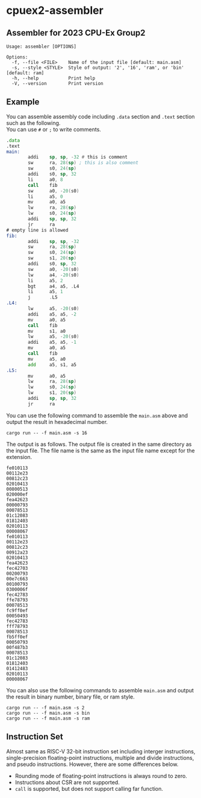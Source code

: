 # cpuex2-assembler
## Assembler for 2023 CPU-Ex Group2
```
Usage: assembler [OPTIONS]

Options:
  -f, --file <FILE>    Name of the input file [default: main.asm]
  -s, --style <STYLE>  Style of output: '2', '16', 'ram', or 'bin' [default: ram]
  -h, --help           Print help
  -V, --version        Print version
```

## Example
You can assemble assembly code including `.data` section and `.text` section such as the following.  
You can use `#` or `;` to write comments.
```asm:main.asm
.data
.text
main:
        addi    sp, sp, -32 # this is comment
        sw      ra, 28(sp) ; this is also comment
        sw      s0, 24(sp)
        addi    s0, sp, 32
        li      a0, 8
        call    fib
        sw      a0, -20(s0)
        li      a5, 0
        mv      a0, a5
        lw      ra, 28(sp)
        lw      s0, 24(sp)
        addi    sp, sp, 32
        jr      ra
# empty line is allowed
fib:
        addi    sp, sp, -32
        sw      ra, 28(sp)
        sw      s0, 24(sp)
        sw      s1, 20(sp)
        addi    s0, sp, 32
        sw      a0, -20(s0)
        lw      a4, -20(s0)
        li      a5, 2
        bgt     a4, a5, .L4
        li      a5, 1
        j       .L5
.L4:
        lw      a5, -20(s0)
        addi    a5, a5, -2
        mv      a0, a5
        call    fib
        mv      s1, a0
        lw      a5, -20(s0)
        addi    a5, a5, -1
        mv      a0, a5
        call    fib
        mv      a5, a0
        add     a5, s1, a5
.L5:
        mv      a0, a5
        lw      ra, 28(sp)
        lw      s0, 24(sp)
        lw      s1, 20(sp)
        addi    sp, sp, 32
        jr      ra
```
You can use the following command to assemble the `main.asm` above and output the result in hexadecimal number.
```
cargo run -- -f main.asm -s 16
```
The output is as follows.  The output file is created in the same directory as the input file. The file name is the same as the input file name except for the extension.
```txt:main.16
fe010113
00112e23
00812c23
02010413
00800513
020000ef
fea42623
00000793
00078513
01c12083
01812403
02010113
00008067
fe010113
00112e23
00812c23
00912a23
02010413
fea42623
fec42703
00200793
00e7c663
00100793
0300006f
fec42783
ffe78793
00078513
fc9ff0ef
00050493
fec42783
fff78793
00078513
fb5ff0ef
00050793
00f487b3
00078513
01c12083
01812403
01412483
02010113
00008067
```
You can also use the following commands to assemble `main.asm` and output the result in binary number, binary file, or ram style.
```
cargo run -- -f main.asm -s 2
cargo run -- -f main.asm -s bin
cargo run -- -f main.asm -s ram
```

## Instruction Set
Almost same as RISC-V 32-bit instruction set including interger instructions, single-precision floating-point instructions, 
multiple and divide instructions,
and pseudo instructions.
However, there are some differences below.
- Rounding mode of floating-point instructions is always round to zero.
- Instructions about CSR are not supported.
- `call` is supported, but does not support calling far function.
